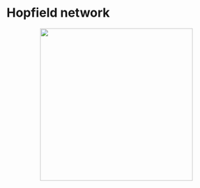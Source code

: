 # Hopfield network

<p align="center">
  <img src="https://i.imgur.com/VoOImyE.png" width="350">
</p>
